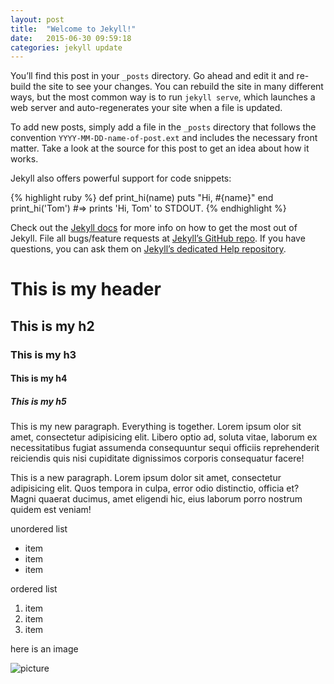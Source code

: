 ```yaml
---
layout: post
title:  "Welcome to Jekyll!"
date:   2015-06-30 09:59:18
categories: jekyll update
---
```

You’ll find this post in your `_posts` directory. Go ahead and edit it and re-build the site to see your changes. You can rebuild the site in many different ways, but the most common way is to run `jekyll serve`, which launches a web server and auto-regenerates your site when a file is updated.

To add new posts, simply add a file in the `_posts` directory that follows the convention `YYYY-MM-DD-name-of-post.ext` and includes the necessary front matter. Take a look at the source for this post to get an idea about how it works.

Jekyll also offers powerful support for code snippets:

{% highlight ruby %}
def print_hi(name)
  puts "Hi, #{name}"
end
print_hi('Tom')
#=> prints 'Hi, Tom' to STDOUT.
{% endhighlight %}

Check out the [Jekyll docs][jekyll] for more info on how to get the most out of Jekyll. File all bugs/feature requests at [Jekyll’s GitHub repo][jekyll-gh]. If you have questions, you can ask them on [Jekyll’s dedicated Help repository][jekyll-help].

[jekyll]:      http://jekyllrb.com
[jekyll-gh]:   https://github.com/jekyll/jekyll
[jekyll-help]: https://github.com/jekyll/jekyll-help

# This is my header

## This is my h2

### This is my h3

#### This is my h4

##### This is my h5

This is my new paragraph. Everything is together. Lorem ipsum 
olor sit amet, consectetur adipisicing elit. Libero optio ad, 
soluta vitae, laborum ex necessitatibus fugiat assumenda 
consequuntur sequi officiis reprehenderit reiciendis quis nisi 
cupiditate dignissimos corporis consequatur facere!

This is a new paragraph. Lorem ipsum dolor sit amet, 
consectetur adipisicing elit. Quos tempora in culpa, error 
odio distinctio, officia et? Magni quaerat ducimus, amet 
eligendi hic, eius laborum porro 
nostrum quidem est veniam!


unordered list

- item
- item
- item

ordered list

1. item
2. item
3. item

here is an image

![picture](http://www.mullerover.com/wp-content/uploads/2011/07/dog_gets_it.jpg)